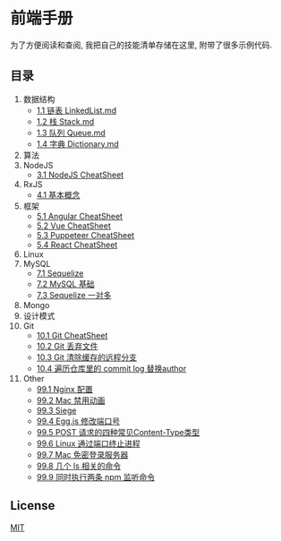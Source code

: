# 前端手册
为了方便阅读和查阅, 我把自己的技能清单存储在这里, 附带了很多示例代码.

## 目录
1. 数据结构
    + [1.1 链表 LinkedList.md](./1.%20数据结构/1.1%20链表%20LinkedList.md)
    + [1.2 栈 Stack.md](./1.%20数据结构/1.2%20栈%20Stack.md)
    + [1.3 队列 Queue.md](./1.%20数据结构/1.3%20队列%20Queue.md)
    + [1.4 字典 Dictionary.md](./1.%20数据结构/1.4%20字典%20Dictionary.md)
1. 算法
1. NodeJS
    + [3.1 NodeJS CheatSheet](./3.%20NodeJS/3.1%20NodeJS%20CheatSheet.md)
1. RxJS
    + [4.1 基本概念](./4.%20RxJS/4.1%20基本概念.md)
1. 框架
    + [5.1 Angular CheatSheet](./5.%20框架/5.1%20Angular%20CheatSheet.md)
    + [5.2 Vue CheatSheet](./5.%20框架/5.2%20Vue%20CheatSheet.md)
    + [5.3 Puppeteer CheatSheet](./5.%20框架/5.3%20Puppeteer%20CheatSheet.md)
    + [5.4 React CheatSheet](./5.%20框架/5.4%20React%20CheatSheet.md)
1. Linux
1. MySQL
    + [7.1 Sequelize](./7.%20MySQL/7.1%20Sequelize.md)
    + [7.2 MySQL 基础](./7.%20MySQL/7.2%20MySQL%20基础.md)
    + [7.3 Sequelize 一对多](./7.%20MySQL/7.3%20Sequelize%20一对多.md)
1. Mongo
1. 设计模式
1. Git
    + [10.1 Git CheatSheet](./10.%20Git/10.1%20Git%20CheatSheet.md)
    + [10.2 Git 丢弃文件](./10.%20Git/10.2%20Git%20丢弃文件.md)
    + [10.3 Git 清除缓存的远程分支](./10.%20Git/10.3%20Git%20清除缓存的远程分支.md)
    + [10.4 遍历仓库里的 commit log 替换author](./10.%20Git/10.4%20遍历仓库里的%20commit%20log%20替换author.md)
1. Other
    + [99.1 Nginx 配置](./99.%20Other/99.1%20Nginx%20配置.md)
    + [99.2 Mac 禁用动画](./99.%20Other/99.2%20Mac%20禁用动画.md)
    + [99.3 Siege](./99.%20Other/99.3%20Siege.md)
    + [99.4 Egg.js 修改端口号](./99.%20Other/99.4%20Egg.js%20修改端口号.md)
    + [99.5 POST 请求的四种常见Content-Type类型](./99.%20Other/99.5%20POST%20请求的四种常见Content-Type类型.md)
    + [99.6 Linux 通过端口终止进程](./99.%20Other/99.6%20Linux%20通过端口终止进程.md)
    + [99.7 Mac 免密登录服务器](./99.%20Other/99.7%20Mac%20免密登录服务器.md)
    + [99.8 几个 ls 相关的命令](./99.%20Other/99.8%20几个%20ls%20相关的命令.md)
    + [99.9 同时执行两条 npm 监听命令](./99.%20Other/99.9%20同时执行两条%20npm%20监听命令.md)
    

## License
[MIT](./LICENSE)
